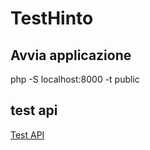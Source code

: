 # TestHinto

## Avvia applicazione
php -S localhost:8000 -t public

## test api
[Test API](http://localhost:8000/api)
